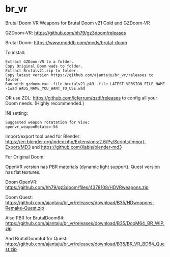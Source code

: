 # br_vr
Brutal Doom VR Weapons for Brutal Doom v21 Gold and GZDoom-VR

GZDoom-VR:
https://github.com/hh79/gz3doom/releases

Brutal Doom:
https://www.moddb.com/mods/brutal-doom

To install:

	Extract GZDoom-VR to a folder.
	Copy Original Doom wads to folder.
	Extract Brutalv21.zip to folder.
	Copy latest version https://github.com/ajantaju/br_vr/releases to folder.
	Run with gzdoom.exe -file brutalv21.pk3 -file LATEST_VERSION_FILE_NAME -iwad WADS_NAME_YOU_WANT_TO_USE.wad
	
OR use ZDL: https://github.com/lcferrum/qzdl/releases to config all your Doom needs. (Highly recommended.)

INI setting:

	Suggested weapon rotatation for Vive:
	openvr_weaponRotate=-56

Import/export tool used for Blender:
https://en.blender.org/index.php/Extensions:2.6/Py/Scripts/Import-Export/MD3
	and
https://github.com/Xabis/blender-md3


For Original Doom:

OpenVR version has PBR materials (dynamic light support). Quest version has flat textures.

Doom OpenVR: https://github.com/hh79/gz3doom/files/4378108/HDVRweapons.zip

Doom Quest: https://github.com/ajantaju/br_vr/releases/download/B35/HDweapons-Remake-Quest.zip

Also PBR for BrutalDoom64: https://github.com/ajantaju/br_vr/releases/download/B35/DooM64_BR_WIP.zip

And BrutalDoom64 for Quest: https://github.com/ajantaju/br_vr/releases/download/B35/BR_VR_BD64_Quest.zip
